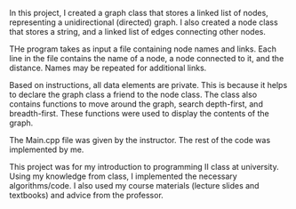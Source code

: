 In this project, I created a graph class that stores a linked list of nodes, representing a unidirectional (directed) graph. I also created a node class that stores a string, and a linked list of edges connecting other nodes.

THe program takes as input a file containing node names and links. Each line in the file contains the name of a node, a node connected to it, and the distance. Names may be repeated for additional links. 

Based on instructions, all data elements are private. This is because it helps to declare the graph class a friend to the node class. The class also contains functions to move around the graph, search depth-first, and breadth-first. These functions were used to display the contents of the graph.

The Main.cpp file was given by the instructor. The rest of the code was implemented by me.

This project was for my introduction to programming II class at university. Using my knowledge from class, I implemented the necessary algorithms/code. I also used my course materials (lecture slides and textbooks) and advice from the professor.
